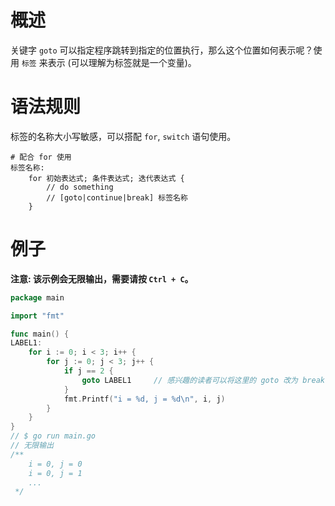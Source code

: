 # 概述
关键字 `goto` 可以指定程序跳转到指定的位置执行，那么这个位置如何表示呢？使用 `标签` 来表示 (可以理解为标签就是一个变量)。

# 语法规则
标签的名称大小写敏感，可以搭配 `for`, `switch` 语句使用。

```shell
# 配合 for 使用
标签名称:
    for 初始表达式; 条件表达式; 迭代表达式 {
        // do something
        // [goto|continue|break] 标签名称
    }
```

# 例子
**注意: 该示例会无限输出，需要请按 `Ctrl + C`。**

```go
package main

import "fmt"

func main() {
LABEL1:
	for i := 0; i < 3; i++ {
		for j := 0; j < 3; j++ {
			if j == 2 {
				goto LABEL1     // 感兴趣的读者可以将这里的 goto 改为 break 或 continue, 体验下不同的用法
			}
			fmt.Printf("i = %d, j = %d\n", i, j)
		}
	}
}
// $ go run main.go
// 无限输出 
/**
    i = 0, j = 0
    i = 0, j = 1
    ...
 */
```